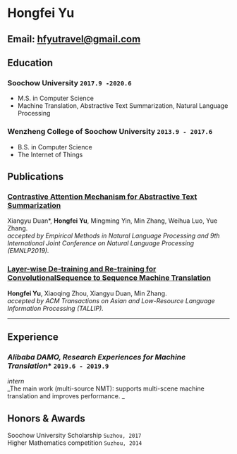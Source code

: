 
# Hongfei Yu

## Email: hfyutravel@gmail.com
## Education

### **Soochow University** `2017.9 -2020.6`


- M.S. in Computer Science
- Machine Translation, Abstractive Text Summarization, Natural Language Processing

### **Wenzheng College of Soochow University** `2013.9 - 2017.6`


- B.S. in Computer Science
- The Internet of Things


## Publications


### [**Contrastive Attention Mechanism for Abstractive Text Summarization**](https://arxiv.org/abs/1910.13114)

Xiangyu Duan*, **Hongfei Yu**, Mingming Yin, Min Zhang, Weihua Luo, Yue Zhang. _<br>
accepted by Empirical Methods in Natural Language Processing and 9th International Joint Conference on Natural Language Processing (EMNLP2019)._<br>


### [**Layer-wise De-training and Re-training for ConvolutionalSequence to Sequence Machine Translation**](https://dl.acm.org/doi/abs/10.1145/3358414)

**Hongfei Yu**, Xiaoqing Zhou, Xiangyu Duan, Min Zhang._<br>
accepted by ACM Transactions on Asian and Low-Resource Language Information Processing (TALLIP)._<br>

----

## Experience

### *Alibaba DAMO, Research Experiences for Machine Translation** `2019.6 - 2019.9`

_intern_<br>
_The main work (multi-source NMT): supports multi-scene machine translation and improves performance. _<br>


## Honors & Awards

Soochow University Scholarship `Suzhou, 2017` <br>
Higher Mathematics competition `Suzhou, 2014` <br>


<!-- ### Footer

Last updated: Juanary 2020 -->

